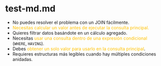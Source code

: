 # test-md.md

- No puedes resolver el problema con un JOIN fácilmente.
- <span style="color:rgb(255, 192, 0)">Necesitas calcular un valor antes de ejecutar la consulta principal.</span>
- Quieres filtrar datos basándote en un cálculo agregado.
- Necesitas <span style="color:rgb(255, 192, 0)">usar una consulta dentro de una expresión condicional</span> (`WHERE`, `HAVING`).
- Debes <span style="color:rgb(255, 192, 0)">obtener un solo valor para usarlo en la consulta principal</span>.
- Requieres estructuras más legibles cuando hay múltiples condiciones anidadas.
